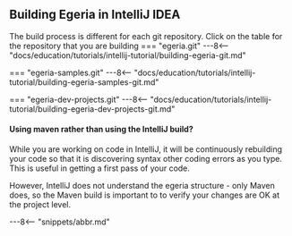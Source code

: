 <!-- SPDX-License-Identifier: CC-BY-4.0 -->
<!-- Copyright Contributors to the ODPi Egeria project 2020. -->

## Building Egeria in IntelliJ IDEA

The build process is different for each git repository.  Click on the table for the repository that you are building
=== "egeria.git"
    ---8<-- "docs/education/tutorials/intellij-tutorial/building-egeria-git.md"
    
=== "egeria-samples.git"
    ---8<-- "docs/education/tutorials/intellij-tutorial/building-egeria-samples-git.md"

=== "egeria-dev-projects.git"
    ---8<-- "docs/education/tutorials/intellij-tutorial/building-egeria-dev-projects-git.md"


#### Using maven rather than using the IntelliJ build?

While you are working on code in IntelliJ, it will be continuously rebuilding
your code so that it is discovering syntax other coding errors as you type.
This is useful in getting a first pass of your code.

However, IntelliJ does not understand the egeria structure - only Maven
does, so the Maven build is important to to verify your changes are
OK at the project level.

---8<-- "snippets/abbr.md"
